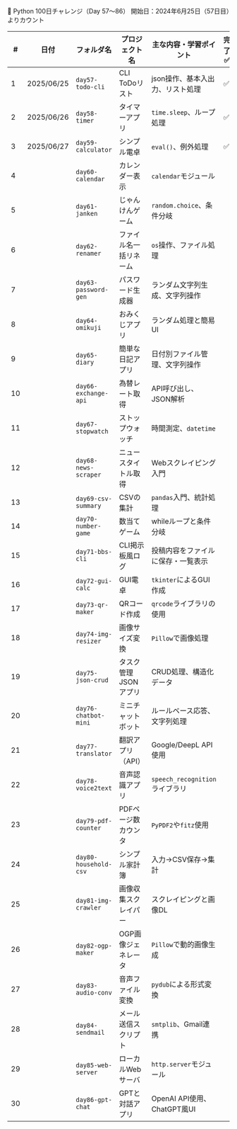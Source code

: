 📝 Python 100日チャレンジ（Day 57〜86）
開始日：2024年6月25日（57日目）よりカウント

| #  | 日付         | フォルダ名                 | プロジェクト名      | 主な内容・学習ポイント               | 完了 ✅ |
| -- | ---------- | --------------------- | ------------ | ------------------------- | ---- |
| 1  | 2025/06/25 | `day57-todo-cli`      | CLI ToDoリスト  | json操作、基本入出力、リスト処理        |   ✅  |
| 2  | 2025/06/26 | `day58-timer`         | タイマーアプリ      | `time.sleep`、ループ処理        |   ✅  |
| 3  | 2025/06/27 | `day59-calculator`    | シンプル電卓       | `eval()`、例外処理             |   ✅  |
| 4  |            | `day60-calendar`      | カレンダー表示      | `calendar`モジュール           |      |
| 5  |            | `day61-janken`        | じゃんけんゲーム     | `random.choice`、条件分岐      |      |
| 6  |            | `day62-renamer`       | ファイル名一括リネーム  | `os`操作、ファイル処理             |      |
| 7  |            | `day63-password-gen`  | パスワード生成器     | ランダム文字列生成、文字列操作           |      |
| 8  |            | `day64-omikuji`       | おみくじアプリ      | ランダム処理と簡易UI               |      |
| 9  |            | `day65-diary`         | 簡単な日記アプリ     | 日付別ファイル管理、文字列操作           |      |
| 10 |            | `day66-exchange-api`  | 為替レート取得      | API呼び出し、JSON解析            |      |
| 11 |            | `day67-stopwatch`     | ストップウォッチ     | 時間測定、`datetime`           |      |
| 12 |            | `day68-news-scraper`  | ニュースタイトル取得   | Webスクレイピング入門              |      |
| 13 |            | `day69-csv-summary`   | CSVの集計       | `pandas`入門、統計処理           |      |
| 14 |            | `day70-number-game`   | 数当てゲーム       | whileループと条件分岐             |      |
| 15 |            | `day71-bbs-cli`       | CLI掲示板風ログ    | 投稿内容をファイルに保存・一覧表示         |      |
| 16 |            | `day72-gui-calc`      | GUI電卓        | `tkinter`によるGUI作成         |      |
| 17 |            | `day73-qr-maker`      | QRコード作成      | `qrcode`ライブラリの使用          |      |
| 18 |            | `day74-img-resizer`   | 画像サイズ変換      | `Pillow`で画像処理             |      |
| 19 |            | `day75-json-crud`     | タスク管理JSONアプリ | CRUD処理、構造化データ             |      |
| 20 |            | `day76-chatbot-mini`  | ミニチャットボット    | ルールベース応答、文字列処理            |      |
| 21 |            | `day77-translator`    | 翻訳アプリ（API）   | Google/DeepL API使用        |      |
| 22 |            | `day78-voice2text`    | 音声認識アプリ      | `speech_recognition`ライブラリ |      |
| 23 |            | `day79-pdf-counter`   | PDFページ数カウンタ  | `PyPDF2`や`fitz`使用         |      |
| 24 |            | `day80-household-csv` | シンプル家計簿      | 入力→CSV保存→集計               |      |
| 25 |            | `day81-img-crawler`   | 画像収集スクレイパー   | スクレイピングと画像DL              |      |
| 26 |            | `day82-ogp-maker`     | OGP画像ジェネレータ  | `Pillow`で動的画像生成           |      |
| 27 |            | `day83-audio-conv`    | 音声ファイル変換     | `pydub`による形式変換            |      |
| 28 |            | `day84-sendmail`      | メール送信スクリプト   | `smtplib`、Gmail連携         |      |
| 29 |            | `day85-web-server`    | ローカルWebサーバ   | `http.server`モジュール        |      |
| 30 |            | `day86-gpt-chat`      | GPTと対話アプリ    | OpenAI API使用、ChatGPT風UI   |      |
